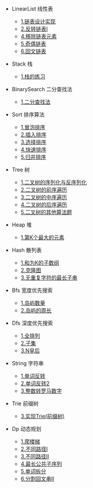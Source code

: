 + LinearList 线性表
  - [1.链表设计实现](algorithm/linearList/链表设计实现.md)
  - [2.反转链表I](algorithm/linearList/反转链表I.md)
  - [4.移除链表元素](algorithm/linearList/移除链表元素.md)
  - [5.奇偶链表](algorithm/linearList/奇偶链表.md)
  - [6.回文链表](algorithm/linearList/回文链表.md)
  
+ Stack 栈
  - [1.栈的练习](algorithm/stack/栈的练习.md)
  
+ BinarySearch 二分查找法
  - [1.二分查找法](algorithm/binarySearch/二分查找法.md)
  
+ Sort 排序算法
  - [1.冒泡排序](algorithm/sort/冒泡排序.md)
  - [2.插入排序](algorithm/sort/插入排序.md)
  - [3.选择排序](algorithm/sort/选择排序.md)
  - [4.快速排序](algorithm/sort/快速排序.md)
  - [5.归并排序](algorithm/sort/归并排序.md)

+ Tree 树
  - [1.二叉树的序列化与反序列化](algorithm/tree/二叉树的序列化与反序列化.md)
  - [2.二叉树的前序遍历](algorithm/tree/二叉树的前序遍历.md)
  - [3.二叉树的中序遍历](algorithm/tree/二叉树的中序遍历.md)
  - [4.二叉树的后序遍历](algorithm/tree/二叉树的后序遍历.md)
  - [5.二叉树的其他算法题](algorithm/tree/二叉树的其他算法题.md)

+ Heap 堆
  - [1.第K个最大的元素](algorithm/heap/第K个最大的元素.md)

+ Hash 散列表
  - [1.和为K的子数组](algorithm/hash/和为K的子数组.md)
  - [2.克隆图](algorithm/hash/克隆图.md)
  - [3.无重复字符的最长子串](algorithm/hash/无重复字符的最长子串.md)

+ Bfs 宽度优先搜索
  - [1.岛屿数量](algorithm/bfs/岛屿数量.md)
  - [2.岛屿的周长](algorithm/bfs/岛屿的周长.md)

+ Dfs 深度优先搜索 
  - [1.全排列](algorithm/dfs/全排列.md)
  - [2.子集](algorithm/dfs/子集.md)
  - [3.N皇后](algorithm/dfs/N皇后.md)

+ String 字符串
  - [1.单词反转](algorithm/string/单词反转.md)
  - [2.单词反转2](algorithm/string/单词反转2.md)
  - [3.整数转罗马数字](algorithm/string/整数转罗马数字.md)

+ Trie 前缀树
  - [3.实现Trie(前缀树)](algorithm/trie/实现Trie(前缀树).md)

+ Dp 动态规划
  - [1.爬楼梯](algorithm/dp/爬楼梯.md)
  - [2.不同路径I](algorithm/dp/不同路径I.md)
  - [3.不同路径II](algorithm/dp/不同路径II.md)
  - [4.最长公共子序列](algorithm/dp/最长公共子序列.md)
  - [5.单词拆分](algorithm/dp/单词拆分.md)
  - [6.分割回文串II](algorithm/dp/分割回文串II.md)
